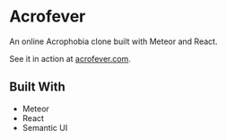 # Acrofever

An online Acrophobia clone built with Meteor and React.

See it in action at [acrofever.com](https://acrofever.com).


## Built With

* Meteor
* React
* Semantic UI
